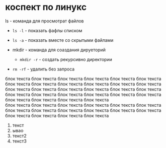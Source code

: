 # коспект по линукс

ls - команда для просмотрат файлов  
- `ls -l` - показать фафлы списком
- `ls -a` - показать вместе со скрытыми файлами

- mkdir - команда для соаздания дируеторий
    - `mkdir -r` - создать рекурсивно директории

- `rm -rf` - удалить без запроса


блок текста блок текста блок текста блок текста блок текста блок текста блок текста блок текста блок текста блок текста блок текста блок текста блок текста блок текста блок текста блок текста блок текста блок текста блок текста блок текста блок текста блок текста блок текста блок текста блок текста блок текста блок текста блок текста  
блок текста блок текста блок текста блок текста блок текста блок текста блок текста блок текста блок текста блок текста блок текста блок текста блок текста блок текста блок текста блок текста  

1. текст
1. ывао
1. текст2
1. текст3



